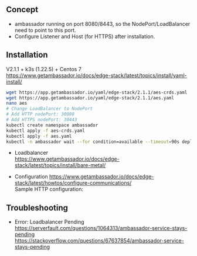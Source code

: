 ## Concept
- ambassador running on port 8080/8443, so the NodePort/LoadBalancer need to point to this port.  
- Configure Listener and Host (for HTTPS) after installation.

## Installation
V2.1.1 + k3s (1.22.5) + Centos 7  
https://www.getambassador.io/docs/edge-stack/latest/topics/install/yaml-install/  

```sh
wget https://app.getambassador.io/yaml/edge-stack/2.1.1/aes-crds.yaml
wget https://app.getambassador.io/yaml/edge-stack/2.1.1/aes.yaml
nano aes
# Change LoadBalancer to NodePort
# Add HTTP nodePort: 30080
# Add HTTPS nodePort: 30443
kubectl create namespace ambassador
kubectl apply -f aes-crds.yaml
kubectl apply -f aes.yaml
kubectl -n ambassador wait --for condition=available --timeout=90s deploy edge-stack
```

- Loadbalancer  
  https://www.getambassador.io/docs/edge-stack/latest/topics/install/bare-metal/  

- Configuration
https://www.getambassador.io/docs/edge-stack/latest/howtos/configure-communications/  
Sample HTTP configuration:  


## Troubleshooting
- Error: Loadbalancer Pending
  https://serverfault.com/questions/1064313/ambassador-service-stays-pending  
  https://stackoverflow.com/questions/67637854/ambassador-service-stays-pending  


